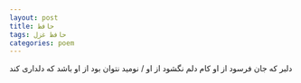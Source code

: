 ```yaml
---
layout: post
title: حافظ
tags: حافظ غزل
categories: poem
---
```


دلبر که جان فرسود از او کام دلم نگشود از او / نومید نتوان بود از او باشد که دلداری کند